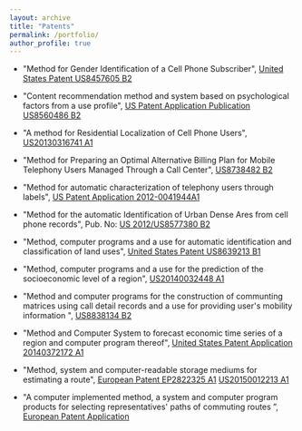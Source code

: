 ```yaml
---
layout: archive
title: "Patents"
permalink: /portfolio/
author_profile: true
---
```


- "Method for Gender Identification of a Cell Phone Subscriber", [United States Patent US8457605 B2](https://patents.google.com/patent/US20120083255)

- "Content recommendation method and system based on psychological factors from a use profile", [US Patent Application Publication US8560486 B2](https://patents.google.com/patent/US8560486?oq=frias-martinez)

- "A method for Residential Localization of Cell Phone Users", [US20130316741 A1](https://patents.google.com/patent/US20130316741?oq=frias+martinez)

- "Method for Preparing an Optimal Alternative Billing Plan for Mobile Telephony Users Managed Through a Call Center", [US8738482 B2](https://patents.google.com/patent/US8738482?oq=frias+martinez)

- "Method for automatic characterization of telephony users through labels", [US Patent Application 2012-0041944A1](https://patents.google.com/patent/US8577380?oq=frias+martinez)

- "Method for the automatic Identification of Urban Dense Ares from cell phone records", Pub. No: [US 2012/US8577380 B2](https://patents.google.com/patent/US8577380?oq=frias+martinez)

- "Method, computer programs and a use for automatic identification and classification of land uses", [United States Patent US8639213 B1](https://patents.google.com/patent/US8639213?oq=frias+martinez)

- "Method, computer programs and a use for the prediction of the socioeconomic level of a region", [US20140032448 A1](https://patents.google.com/patent/US20140032448?oq=frias+martinez)

- "Method and computer programs for the construction of communting matrices using call detail records and a use for providing user's mobility information ", [US8838134 B2](https://patents.google.com/patent/US8838134?oq=Method+and+computer+programs+for+the+construction+of+commuting+matrices+using+call+detail+records+and+a+use+for+providing+users+mobility+information)

- "Method and Computer System to forecast economic time series of a region and computer program thereof", [United States Patent Application 20140372172 A1](https://www.freepatentsonline.com/20140372172.pdf)

- "Method, system and computer-readable storage mediums for estimating a route", [European Patent EP2822325 A1](https://data.epo.org/gpi/EP2822325A1-Method-system-and-computer-readable-storage-mediums-for-estimating-a-route) [US20150012213 A1](https://patents.google.com/patent/US20150012213?oq=frias-martinez)

- "A computer implemented method, a system and computer program products for selecting representatives' paths of commuting routes ”, [European Patent Application](https://data.epo.org/publication-server/document?iDocId=5096862&iFormat=0)
